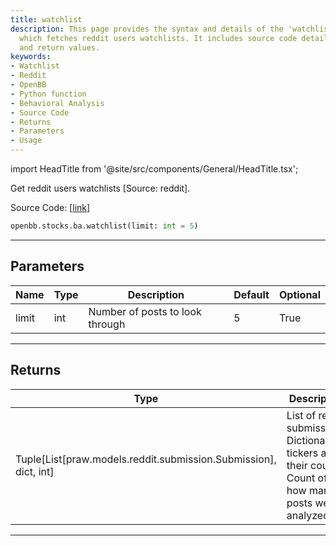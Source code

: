 ```yaml
---
title: watchlist
description: This page provides the syntax and details of the 'watchlist' function
  which fetches reddit users watchlists. It includes source code details, usage, parameters
  and return values.
keywords:
- Watchlist
- Reddit
- OpenBB
- Python function
- Behavioral Analysis
- Source Code
- Returns
- Parameters
- Usage
---
```


import HeadTitle from '@site/src/components/General/HeadTitle.tsx';

<HeadTitle title="watchlist - Ba - Stocks - Reference | OpenBB SDK Docs" />

Get reddit users watchlists [Source: reddit].

Source Code: [[link](https://github.com/OpenBB-finance/OpenBBTerminal/tree/main/openbb_terminal/common/behavioural_analysis/reddit_model.py#L40)]

```python
openbb.stocks.ba.watchlist(limit: int = 5)
```

---

## Parameters

| Name | Type | Description | Default | Optional |
| ---- | ---- | ----------- | ------- | -------- |
| limit | int | Number of posts to look through | 5 | True |


---

## Returns

| Type | Description |
| ---- | ----------- |
| Tuple[List[praw.models.reddit.submission.Submission], dict, int] | List of reddit submissions,<br/>Dictionary of tickers and their count,<br/>Count of how many posts were analyzed. |
---
